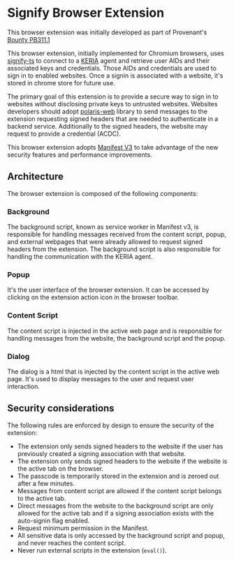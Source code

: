 # Signify Browser Extension
This browser extension was initially developed as part of Provenant's [Bounty PB311.1](https://docs.google.com/document/d/1mq82RDRGfoOMCs8sR8Cuj_hMC5i1_aP7e6DVqp8o13g/edit?usp=sharing)

This browser extension, initially implemented for Chromium browsers, uses [signify-ts](https://github.com/weboftrust/signify-ts) to connect to a [KERIA](https://github.com/weboftrust/keria) agent and retrieve user AIDs and their associated keys and credentials. Those AIDs and credentials are used to sign in to enabled websites. Once a signin is associated with a website, it's stored in chrome store for future use.

The primary goal of this extension is to provide a secure way to sign in to websites without disclosing private keys to untrusted websites. Websites developers should adopt [polaris-web]() library to send messages to the extension requesting signed headers that are needed to authenticate in a backend service. Additionally to the signed headers, the website may request to provide a credential (ACDC).

This browser extension adopts [Manifest V3](https://developer.chrome.com/docs/extensions/develop/migrate/what-is-mv3) to take advantage of the new security features and performance improvements.

## Architecture
The browser extension is composed of the following components:

### Background
The background script, known as service worker in Manifest v3, is responsible for handling messages received from the content script, popup, and external webpages that were already allowed to request signed headers from  the extension. The background script is also responsible for handling the communication with the KERIA agent. 

### Popup
It's the user interface of the browser extension. It can be accessed by clicking on the extension action icon in the browser toolbar.

### Content Script
The content script is injected in the active web page and is responsible for handling messages from the website, the background script and the popup.

### Dialog
The dialog is a html that is injected by the content script in the active web page. It's used to display messages to the user and request user interaction.

## Security considerations
The following rules are enforced by design to ensure the security of the extension:
* The extension only sends signed headers to the website if the user has previously created a signing association with that website.
* The extension only sends signed headers to the website if the website is the active tab on the browser.
* The passcode is temporarily stored in the extension and is zeroed out after a few minutes.
* Messages from content script are allowed if the content script belongs to the active tab.
* Direct messages from the website to the background script are only allowed for the active tab and if a signing association exists with the auto-signin flag enabled.
* Request minimum permission in the Manifest.
* All sensitive data is only accessed by the background script and popup, and never reaches the content script.
* Never run external scripts in the extension (`eval()`).
